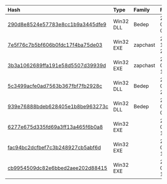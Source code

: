 |Hash|Type|Family|Frist_Seen|Name|
|:--|:--|:--|:--|:--|
|[290d8e8524e57783e8cc1b9a3445dfe9](https://www.virustotal.com/gui/file/290d8e8524e57783e8cc1b9a3445dfe9)|Win32 DLL|Bedep|2017-01-17 02:00:42|290d8e8524e57783e8cc1b9a3445dfe9_kxKdrZffTwXnip.dLl|
|[7e5f76c7b5bf606b0fdc17f4ba75de03](https://www.virustotal.com/gui/file/7e5f76c7b5bf606b0fdc17f4ba75de03)|Win32 EXE|zapchast|2016-11-16 21:28:41|7e5f76c7b5bf606b0fdc17f4ba75de03_gJULrVNcVHbRXwj.ExE|
|[3b3a1062689ffa191e58d5507d39939d](https://www.virustotal.com/gui/file/3b3a1062689ffa191e58d5507d39939d)|Win32 EXE|zapchast|2016-09-13 12:40:17|WmiApSrve.exe|
|[5c3499acfe0ad7563b367fbf7fb2928c](https://www.virustotal.com/gui/file/5c3499acfe0ad7563b367fbf7fb2928c)|Win32 DLL|Bedep|2016-08-29 20:36:33|5c3499acfe0ad7563b367fbf7fb2928c_ebcCBPiGQkUATIGeLGIKz.Dll|
|[939e76888bdeb628405e1b8be963273c](https://www.virustotal.com/gui/file/939e76888bdeb628405e1b8be963273c)|Win32 DLL|Bedep|2016-08-16 09:29:39|myfile.exe|
|[6277e675d335fd69a3ff13a465f6b0a8](https://www.virustotal.com/gui/file/6277e675d335fd69a3ff13a465f6b0a8)|Win32 EXE||2016-06-23 15:40:12|WmiApSrve.exe|
|[fac94bc2dcfbef7c3b248927cb5abf6d](https://www.virustotal.com/gui/file/fac94bc2dcfbef7c3b248927cb5abf6d)|Win32 EXE||2016-02-26 13:54:01|WmiApSrve.exe|
|[cb9954509dc82e6bbed2aee202d88415](https://www.virustotal.com/gui/file/cb9954509dc82e6bbed2aee202d88415)|Win32 EXE||2015-04-30 10:38:34|myfile.exe|
